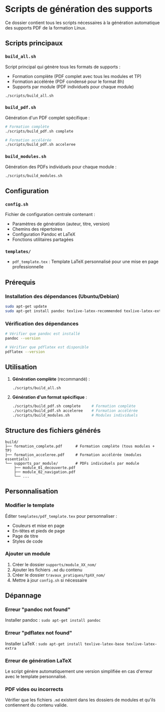 # Scripts de génération des supports

Ce dossier contient tous les scripts nécessaires à la génération automatique des supports PDF de la formation Linux.

## Scripts principaux

### `build_all.sh`
Script principal qui génère tous les formats de supports :
- Formation complète (PDF complet avec tous les modules et TP)
- Formation accélérée (PDF condensé pour le format 8h)
- Supports par module (PDF individuels pour chaque module)

```bash
./scripts/build_all.sh
```

### `build_pdf.sh`
Génération d'un PDF complet spécifique :

```bash
# Formation complète
./scripts/build_pdf.sh complete

# Formation accélérée  
./scripts/build_pdf.sh acceleree
```

### `build_modules.sh`
Génération des PDFs individuels pour chaque module :

```bash
./scripts/build_modules.sh
```

## Configuration

### `config.sh`
Fichier de configuration centrale contenant :
- Paramètres de génération (auteur, titre, version)
- Chemins des répertoires
- Configuration Pandoc et LaTeX
- Fonctions utilitaires partagées

### `templates/`
- `pdf_template.tex` : Template LaTeX personnalisé pour une mise en page professionnelle

## Prérequis

### Installation des dépendances (Ubuntu/Debian)
```bash
sudo apt-get update
sudo apt-get install pandoc texlive-latex-recommended texlive-latex-extra texlive-fonts-recommended
```

### Vérification des dépendances
```bash
# Vérifier que pandoc est installé
pandoc --version

# Vérifier que pdflatex est disponible
pdflatex --version
```

## Utilisation

1. **Génération complète** (recommandé) :
   ```bash
   ./scripts/build_all.sh
   ```

2. **Génération d'un format spécifique** :
   ```bash
   ./scripts/build_pdf.sh complete     # Formation complète
   ./scripts/build_pdf.sh acceleree    # Formation accélérée
   ./scripts/build_modules.sh          # Modules individuels
   ```

## Structure des fichiers générés

```
build/
├── formation_complete.pdf      # Formation complète (tous modules + TP)
├── formation_acceleree.pdf     # Formation accélérée (modules essentiels)
└── supports_par_module/        # PDFs individuels par module
    ├── module_01_decouverte.pdf
    ├── module_02_navigation.pdf
    └── ...
```

## Personnalisation

### Modifier le template
Éditer `templates/pdf_template.tex` pour personnaliser :
- Couleurs et mise en page
- En-têtes et pieds de page  
- Page de titre
- Styles de code

### Ajouter un module
1. Créer le dossier `supports/module_XX_nom/`
2. Ajouter les fichiers `.md` du contenu
3. Créer le dossier `travaux_pratiques/tpXX_nom/`
4. Mettre à jour `config.sh` si nécessaire

## Dépannage

### Erreur "pandoc not found"
Installer pandoc : `sudo apt-get install pandoc`

### Erreur "pdflatex not found"
Installer LaTeX : `sudo apt-get install texlive-latex-base texlive-latex-extra`

### Erreur de génération LaTeX
Le script génère automatiquement une version simplifiée en cas d'erreur avec le template personnalisé.

### PDF vides ou incorrects
Vérifier que les fichiers `.md` existent dans les dossiers de modules et qu'ils contiennent du contenu valide.